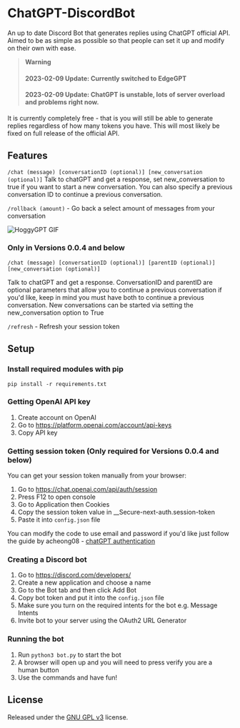 # ChatGPT-DiscordBot

An up to date Discord Bot that generates replies using ChatGPT official API. 
Aimed to be as simple as possible so that people can set it up and modify on their own with ease.

> **Warning**
> #### 2023-02-09 Update: Currently switched to EdgeGPT
> #### 2023-02-09 Update: ChatGPT is unstable, lots of server overload and problems right now. 

It is currently completely free - that is you will still be able to generate replies regardless of how many tokens you have. This will most likely be fixed on full release of the official API.

## Features

`/chat (message) [conversationID (optional)] [new_conversation (optional)]` Talk to chatGPT and get a response, set new_conversation to true if you want to start a new conversation. You can also specify a previous conversation ID to continue a previous conversation.

`/rollback (amount)` - Go back a select amount of messages from your conversation

![HoggyGPT GIF](https://user-images.githubusercontent.com/72218862/210123549-83357527-0dc9-49a8-bb79-93a6f596850f.gif)

### Only in Versions 0.0.4 and below
`/chat (message) [conversationID (optional)] [parentID (optional)] [new_conversation (optional)]`

Talk to chatGPT and get a response. ConversationID and parentID are optional parameters that allow you to continue a previous conversation if you'd like, keep in mind you must have both to continue a previous conversation. New conversations can be started via setting the new_conversation option to True

`/refresh` - Refresh your session token

## Setup

### Install required modules with pip 

`pip install -r requirements.txt`

### Getting OpenAI API key
1. Create account on OpenAI
2. Go to https://platform.openai.com/account/api-keys
3. Copy API key

### Getting session token (Only required for Versions 0.0.4 and below)

You can get your session token manually from your browser:

1. Go to https://chat.openai.com/api/auth/session
2. Press F12 to open console
3. Go to Application then Cookies
4. Copy the session token value in __Secure-next-auth.session-token
5. Paste it into `config.json` file

You can modify the code to use email and password if you'd like just follow the guide by acheong08 - [chatGPT authentication](https://github.com/acheong08/ChatGPT/wiki/Setup)

### Creating a Discord bot
1. Go to https://discord.com/developers/
2. Create a new application and choose a name
3. Go to the Bot tab and then click Add Bot
4. Copy bot token and put it into the `config.json` file
5. Make sure you turn on the required intents for the bot e.g. Message Intents
6. Invite bot to your server using the OAuth2 URL Generator

### Running the bot
1. Run `python3 bot.py` to start the bot
2. A browser will open up and you will need to press verify you are a human button
3. Use the commands and have fun! 

## License

Released under the [GNU GPL v3](https://www.gnu.org/licenses/gpl-3.0.en.html) license.

